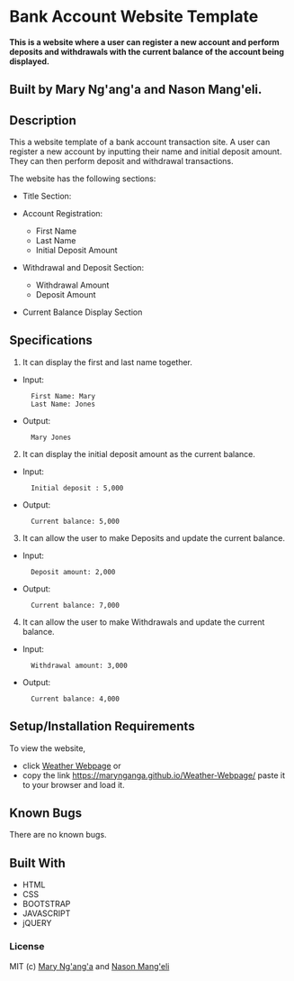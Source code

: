 # Bank Account Website Template

#### This is a website where a user can register a new account and perform deposits and withdrawals with the current balance of the account being displayed.

## Built by Mary Ng'ang'a and Nason Mang'eli.

## Description 
This a website template of a bank account transaction site. A user can register a new account by inputting their name and initial deposit amount. They can then perform deposit and withdrawal transactions.

The website has the following sections:

* Title Section:

* Account Registration: 
    * First Name 
    * Last Name 
    * Initial Deposit Amount
    
* Withdrawal and Deposit Section:
    * Withdrawal Amount 
    * Deposit Amount

* Current Balance Display Section

## Specifications
1. It can display the first and last name together.

* Input:
   
        First Name: Mary
        Last Name: Jones
        
* Output:

        Mary Jones
        
2. It can display the initial deposit amount as the current balance.

* Input:
        
        Initial deposit : 5,000
        
* Output:

        Current balance: 5,000

3. It can allow the user to make Deposits and update the current balance.

* Input:

        Deposit amount: 2,000
      
* Output:

        Current balance: 7,000

4. It can allow the user to make Withdrawals and update the current balance.

* Input:

        Withdrawal amount: 3,000
      
* Output:

        Current balance: 4,000

## Setup/Installation Requirements

To view the website, 
* click [Weather Webpage](https://marynganga.github.io/Weather-Webpage/)
or 
* copy the link https://marynganga.github.io/Weather-Webpage/ paste it to your browser and load it.  


## Known Bugs

There are no known bugs.

## Built With

* HTML
* CSS
* BOOTSTRAP
* JAVASCRIPT
* jQUERY


### License

MIT (c) [Mary Ng'ang'a](https://github.com/marynganga)  and  [Nason Mang'eli](https://github.com/nasonmangeli)
